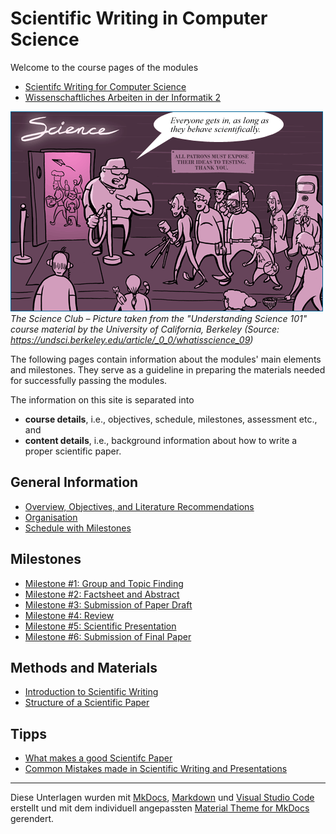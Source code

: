 # Scientific Writing in Computer Science

 Welcome to the course pages of the modules 
 
 * [Scientifc Writing for Computer Science](https://obs.fbi.h-da.de/mhb/modul.php?nr=30.7324)
 * [Wissenschaftliches Arbeiten in der Informatik 2](https://obs.fbi.h-da.de/mhb/modul.php?nr=30.7512)

<!-- Stand: 2019-03-18 -->


![The Science Club](figures/scienceclub.gif)_The Science Club – Picture taken from the "Understanding Science 101" course material by the University of California, Berkeley (Source: <https://undsci.berkeley.edu/article/_0_0/whatisscience_09>)_ 


The following pages contain information about the modules' main elements and milestones. 
They serve as a guideline in preparing the materials needed for successfully passing the modules.

The information on this site is separated into 

- **course details**, i.e., objectives, schedule, milestones, assessment etc., and
- **content details**, i.e., background information about how to write a proper scientific paper.


## General Information

* [Overview, Objectives, and Literature Recommendations](objectives.md)
* [Organisation](organisation.md)
* [Schedule with Milestones](schedule.md)


## Milestones

* [Milestone #1: Group and Topic Finding](milestone1.md) 
* [Milestone #2: Factsheet and Abstract](milestone2.md) 
* [Milestone #3: Submission of Paper Draft](milestone3.md) 
* [Milestone #4: Review](milestone4.md) 
* [Milestone #5: Scientific Presentation](milestone5.md) 
* [Milestone #6: Submission of Final Paper](milestone6.md) 


## Methods and Materials

* [Introduction to Scientific Writing](scientific_writing.md)
* [Structure of a Scientific Paper](structure.md)


## Tipps

* [What makes a good Scientifc Paper](good_paper.md) 
* [Common Mistakes made in Scientific Writing and Presentations](common_mistakes.md)


----
Diese Unterlagen wurden mit [MkDocs](http://mkdocs.org), [Markdown](https://en.wikipedia.org/wiki/Markdown) und [Visual Studio Code](https://code.visualstudio.com/) erstellt und mit dem individuell angepassten [Material Theme for MkDocs](https://squidfunk.github.io/mkdocs-material/) gerendert.
